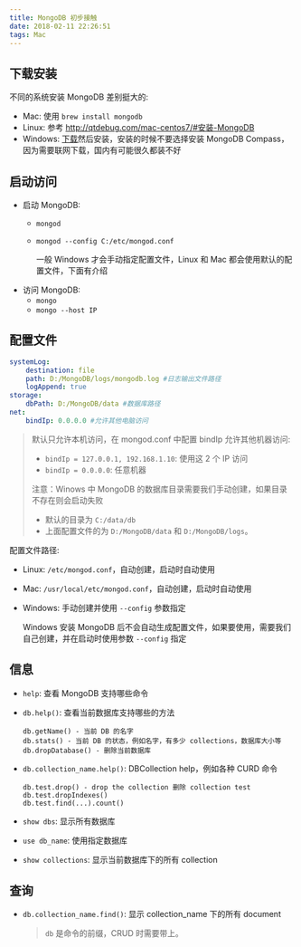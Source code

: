 ```yaml
---
title: MongoDB 初步接触
date: 2018-02-11 22:26:51
tags: Mac
---
```


## 下载安装

不同的系统安装 MongoDB 差别挺大的:

* Mac: 使用 `brew install mongodb`
* Linux: 参考 <http://qtdebug.com/mac-centos7/#安装-MongoDB>
* Windows: [下载](http://www.mongodb.org/downloads)然后安装，安装的时候不要选择安装 MongoDB Compass，因为需要联网下载，国内有可能很久都装不好

## 启动访问

* 启动 MongoDB:
  * `mongod`

  * `mongod --config C:/etc/mongod.conf`

    一般 Windows 才会手动指定配置文件，Linux 和 Mac 都会使用默认的配置文件，下面有介绍
* 访问 MongoDB: 
  * `mongo`
  * `mongo --host IP` <!--more-->

## 配置文件

```yaml
systemLog:
    destination: file
    path: D:/MongoDB/logs/mongodb.log #日志输出文件路径
    logAppend: true
storage:
    dbPath: D:/MongoDB/data #数据库路径
net:
    bindIp: 0.0.0.0 #允许其他电脑访问
```

> 默认只允许本机访问，在 mongod.conf 中配置 bindIp 允许其他机器访问: 
>
> * `bindIp = 127.0.0.1, 192.168.1.10`: 使用这 2 个 IP 访问
> * `bindIp = 0.0.0.0`: 任意机器
>
> 注意：Winows 中 MongoDB 的数据库目录需要我们手动创建，如果目录不存在则会启动失败
>
> * 默认的目录为 `C:/data/db`
> * 上面配置文件的为 `D:/MongoDB/data` 和 `D:/MongoDB/logs`。

配置文件路径:

* Linux: `/etc/mongod.conf`，自动创建，启动时自动使用

* Mac: `/usr/local/etc/mongod.conf`，自动创建，启动时自动使用

* Windows: 手动创建并使用 `--config` 参数指定

  Windows 安装 MongoDB 后不会自动生成配置文件，如果要使用，需要我们自己创建，并在启动时使用参数 `--config` 指定

## 信息

* `help`: 查看 MongoDB 支持哪些命令

* `db.help()`: 查看当前数据库支持哪些的方法

  ```
  db.getName() - 当前 DB 的名字
  db.stats() - 当前 DB 的状态，例如名字，有多少 collections，数据库大小等
  db.dropDatabase() - 删除当前数据库
  ```


* `db.collection_name.help()`: DBCollection help，例如各种 CURD 命令

  ```
  db.test.drop() - drop the collection 删除 collection test
  db.test.dropIndexes()
  db.test.find(...).count()
  ```

* `show dbs`: 显示所有数据库

* `use db_name`: 使用指定数据库

* `show collections`: 显示当前数据库下的所有 collection

## 查询

* `db.collection_name.find()`: 显示 collection_name 下的所有 document

  > `db` 是命令的前缀，CRUD 时需要带上。
